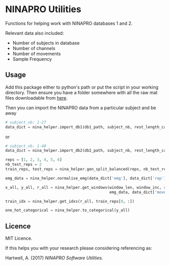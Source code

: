 # NINAPRO Utilities
Functions for helping work with NINAPRO databases 1 and 2.

Relevant data also included:
* Number of subjects in database
* Number of channels
* Number of movements
* Sample Frequency

## Usage
Add this package either to python's path or put the script in your working directory. Then ensure you have a folder somewhere with all the raw mat files downloadable from [here](http://ninapro.hevs.ch/).

Then you can import the NINAPRO data from a particular subject and be away
```python
# subject_nb: 1-27
data_dict = nina_helper.import_db1(db1_path, subject_nb, rest_length_cap=5)
```
or
```python
# subject_nb: 1-40
data_dict = nina_helper.import_db2(db2_path, subject_nb, rest_length_cap=5)
```
```python
reps = [1, 2, 3, 4, 5, 6]
nb_test_reps = 2
train_reps, test_reps = nina_helper.gen_split_balanced(reps, nb_test_reps)

emg_data = nina_helper.normalise_emg(data_dict['emg'], data_dict['rep'], train_reps[0, :])

x_all, y_all, r_all = nina_helper.get_windows(window_len, window_inc, reps,
                                              emg_data, data_dict['move'], data_dict['rep'])

train_idx = nina_helper.get_idxs(r_all, train_reps[0, :])

one_hot_categorical = nina_helper.to_categorical(y_all)
```

## Licence
MIT Licence.

If this helps you with your research please considering referencing as:

Hartwell, A. (2017) _NINAPRO Software Utilities._
